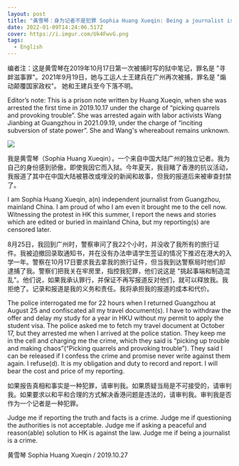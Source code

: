 ```yaml
---
layout: post
title: "黃雪琴：身为记者不是犯罪 Sophia Huang Xueqin: Being a journalist is not a crime"
date: 2022-01-09T14:24:06.517Z
cover: https://i.imgur.com/Uk4FwvG.png
tags:
  - English
---
```

编者注：这是黄雪琴在2019年10月17日第一次被捕时写的狱中笔记，罪名是 "寻衅滋事罪"。2021年9月19日，她与工运人士王建兵在广州再次被捕，罪名是 "煽动颠覆国家政权"。 她和王建兵至今下落不明。

Editor’s note:
This is a prison note written by Huang Xueqin, when she was arrested the first time in 2019.10.17 under the charge of “picking quarrels and provoking trouble”. She was arrested again with labor activists Wang Jianbing at Guangzhou in 2021.09.19, under the charge of “inciting subversion of state power”.  She and Wang's whereabout remains unknown.

![](https://i.imgur.com/Uk4FwvG.png)

我是黄雪琴（Sophia Huang Xueqin），一个来自中国大陆广州的独立记者。我为自己的身份感到骄傲，即使我因它而入狱。今年夏天，我目睹了香港的抗议活动，我报道了其中在中国大陆被篡改或埋没的新闻和故事，但我的报道后来被审查封禁了。

I am Sophia Huang Xueqin, a(n) independent journalist from Guangzhou, mainland China. I am proud of who I am even it brought me to the cell now. Witnessing the protest in HK this summer, I report the news and stories which are edited or buried in mainland China, but my reporting(s) are censored later.

8月25日，我回到广州时，警察审问了我22个小时，并没收了我所有的旅行证件。我被迫撤回录取通知书，并在没有办法申请学生签证的情况下推迟在港大的入学一年。警察在10月17日要求我去拿我的旅行证件，但当我到达警察局时他们却逮捕了我。警察们把我关在牢房里，指控我犯罪，他们说这是 "挑起事端和制造混乱"。他们说，如果我承认罪行，并保证不再写报道反对他们，就可以释放我。我拒绝了。记录和报道是我的义务和责任。我将承担我的报道的成本和代价。

The police interrogated me for 22 hours when I returned Guangzhou at August 25 and confiscated all my travel document(s). I have to withdraw the offer and delay my study for a year in HKU without my permit to apply the student visa. The police asked me to fetch my travel document at October 17, but they arrested me when I arrived at the police station. They keep me in the cell and charging me the crime, which they said is “picking up trouble and making chaos”(“Picking quarrels and provoking trouble”). They said I can be released if I confess the crime and promise never write against them again. I refuse(d). It is my obligation and duty to record and report. I will bear the cost and price of my reporting.

如果报告真相和事实是一种犯罪，请审判我。如果质疑当局是不可接受的，请审判我。如果要求以和平和合理的方式解决香港问题是违法的，请审判我。审判我是否作为一个记者是一种犯罪。

Judge me if reporting the truth and facts is a crime. Judge me if questioning the authorities is not acceptable. Judge me if asking a peaceful and reason(able) solution to HK is against the law. Judge me if being a journalist is a crime. 

黄雪琴 Sophia Huang Xueqin / 2019.10.27
